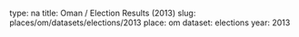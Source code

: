 type: na
title: Oman / Election Results (2013)
slug: places/om/datasets/elections/2013
place: om
dataset: elections
year: 2013
